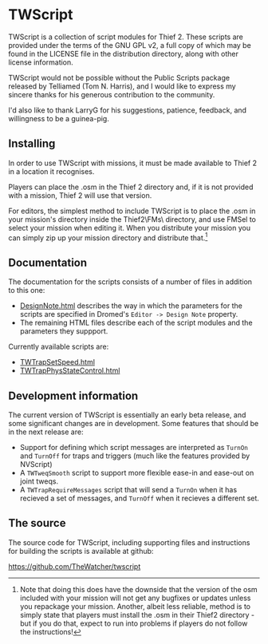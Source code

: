 # TWScript

TWScript is a collection of script modules for Thief 2. These scripts are
provided under the terms of the GNU GPL v2, a full copy of which may be found
in the LICENSE file in the distribution directory, along with other license
information.

TWScript would not be possible without the Public Scripts package released by
Telliamed (Tom N. Harris), and I would like to express my sincere thanks for
his generous contribution to the community.

I'd also like to thank LarryG for his suggestions, patience, feedback, and
willingness to be a guinea-pig.

## Installing

In order to use TWScript with missions, it must be made available to Thief 2
in a location it recognises.

Players can place the .osm in the Thief 2 directory and, if it is not provided
with a mission, Thief 2 will use that version.

For editors, the simplest method to include TWScript is to place the .osm in
your mission's directory inside the Thief2\FMs\ directory, and use FMSel to
select your mission when editing it. When you distribute your mission you
can simply zip up your mission directory and distribute that.[^1]

## Documentation

The documentation for the scripts consists of a number of files in addition
to this one:

- [DesignNote.html](DesignNote.html) describes the way in which the parameters
  for the scripts are specified in Dromed's `Editor -> Design Note` property.
- The remaining HTML files describe each of the script modules and the
  parameters they suppport.

Currently available scripts are:

- [TWTrapSetSpeed.html](TWTrapSetSpeed.html)
- [TWTrapPhysStateControl.html](TWTrapPhysStateControl.html)

## Development information

The current version of TWScript is essentially an early beta release, and some
significant changes are in development. Some features that should be in the
next release are:

- Support for defining which script messages are interpreted as `TurnOn` and
  `TurnOff` for traps and triggers (much like the features provided by NVScript)
- A `TWTweqSmooth` script to support more flexible ease-in and ease-out on
  joint tweqs.
- A `TWTrapRequireMessages` script that will send a `TurnOn` when it has
  recieved a set of messages, and `TurnOff` when it recieves a different set.


## The source

The source code for TWScript, including supporting files and instructions for
building the scripts is available at github:

<https://github.com/TheWatcher/twscript>

[^1]: Note that doing this does have the downside that the version of the osm
included with your mission will not get any bugfixes or updates unless you
repackage your mission. Another, albeit less reliable, method is to simply state
that players must install the .osm in their Thief2 directory - but if you do
that, expect to run into problems if players do not follow the instructions!
